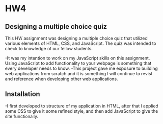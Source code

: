 # HW4

## Designing a multiple choice quiz

This HW assignment was designing a multiple choice quiz that utilized various elements of HTML, CSS, and JavaScript. The quiz was intended to check to knowledge of our fellow students.

-It was my intention to work on my JavaScript skills on this assignment. Using JavaScript to add functionality to your webpage is something that every developer needs to know.
-This project gave me exposure to building web applications from scratch and it is something I will continue to revist and reference when developing other web applications.

## Installation
-I first developed to structure of my application in HTML, after that I applied some CSS to give it some refined style, and then add JavaScript to give the site functionally.



